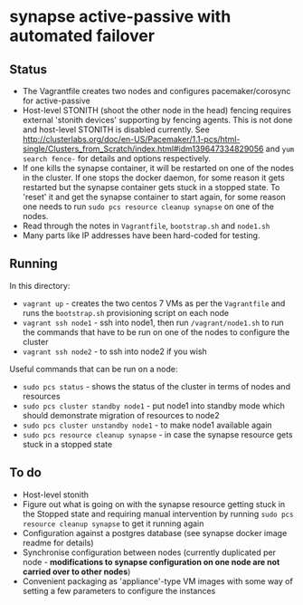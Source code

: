 # synapse active-passive with automated failover

## Status

* The Vagrantfile creates two nodes and configures pacemaker/corosync for active-passive
* Host-level STONITH (shoot the other node in the head) fencing requires external 'stonith devices' supporting by fencing agents. This is not done and host-level STONITH is disabled currently. See http://clusterlabs.org/doc/en-US/Pacemaker/1.1-pcs/html-single/Clusters_from_Scratch/index.html#idm139647334829056 and `yum search fence-` for details and options respectively.
* If one kills the synapse container, it will be restarted on one of the nodes in the cluster. If one stops the docker daemon, for some reason it gets restarted but the synapse container gets stuck in a stopped state. To 'reset' it and get the synapse container to start again, for some reason one needs to run `sudo pcs resource cleanup synapse` on one of the nodes.
* Read through the notes in `Vagrantfile`, `bootstrap.sh` and `node1.sh`
* Many parts like IP addresses have been hard-coded for testing.

## Running

In this directory:

* `vagrant up` - creates the two centos 7 VMs as per the `Vagrantfile` and runs the `bootstrap.sh` provisioning script on each node
* `vagrant ssh node1` - ssh into node1, then run `/vagrant/node1.sh` to run the commands that have to be run on one of the nodes to configure the cluster
* `vagrant ssh node2` - to ssh into node2 if you wish

Useful commands that can be run on a node:
* `sudo pcs status` - shows the status of the cluster in terms of nodes and resources
* `sudo pcs cluster standby node1` - put node1 into standby mode which should demonstrate migration of resources to node2
* `sudo pcs cluster unstandby node1` - to make node1 available again
* `sudo pcs resource cleanup synapse` - in case the synapse resource gets stuck in a stopped state

## To do

* Host-level stonith
* Figure out what is going on with the synapse resource getting stuck in the Stopped state and requiring manual intervention by running `sudo pcs resource cleanup synapse` to get it running again
* Configuration against a postgres database (see synapse docker image readme for details)
* Synchronise configuration between nodes (currently duplicated per node - **modifications to synapse configuration on one node are not carried over to other nodes**)
* Convenient packaging as 'appliance'-type VM images with some way of setting a few parameters to configure the instances
